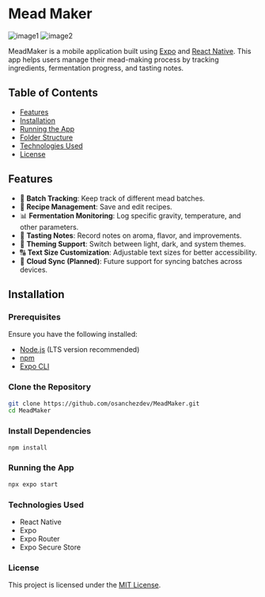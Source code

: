 # Mead Maker
![image1](https://github.com/user-attachments/assets/3d6ed48d-3ac8-4dd3-9732-705e06c2d145)
![image2](https://github.com/user-attachments/assets/d865aa99-b03d-4b9d-b032-e44e490e9917)

MeadMaker is a mobile application built using [Expo](https://expo.dev/) and [React Native](https://reactnative.dev/). This app helps users manage their mead-making process by tracking ingredients, fermentation progress, and tasting notes.

## Table of Contents

- [Features](#features)
- [Installation](#installation)
- [Running the App](#running-the-app)
- [Folder Structure](#folder-structure)
- [Technologies Used](#technologies-used)
- [License](#license)

## Features

- 🏺 **Batch Tracking**: Keep track of different mead batches.
- 📜 **Recipe Management**: Save and edit recipes.
- 📊 **Fermentation Monitoring**: Log specific gravity, temperature, and other parameters.
- 📝 **Tasting Notes**: Record notes on aroma, flavor, and improvements.
- 🎨 **Theming Support**: Switch between light, dark, and system themes.
- 🔠 **Text Size Customization**: Adjustable text sizes for better accessibility.
- 📡 **Cloud Sync (Planned)**: Future support for syncing batches across devices.

## Installation

### Prerequisites

Ensure you have the following installed:

- [Node.js](https://nodejs.org/) (LTS version recommended)
- [npm](https://www.npmjs.com/)
- [Expo CLI](https://docs.expo.dev/get-started/installation/)

### Clone the Repository

```sh
git clone https://github.com/osanchezdev/MeadMaker.git
cd MeadMaker
```

### Install Dependencies

```sh
npm install
```

### Running the App

```sh
npx expo start
```

### Technologies Used

- React Native
- Expo
- Expo Router
- Expo Secure Store

### License

This project is licensed under the [MIT License](https://mit-license.org/).
